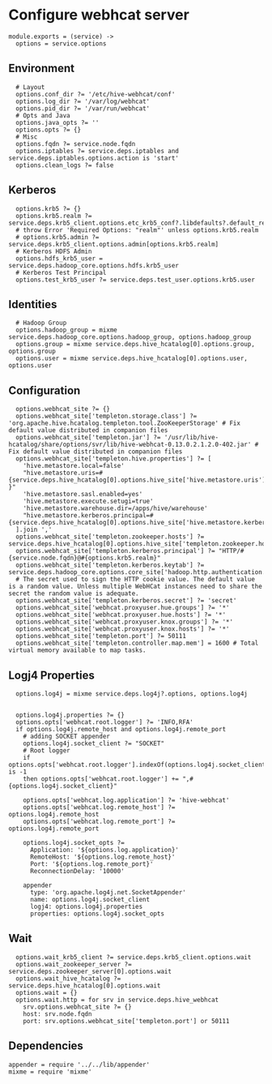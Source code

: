 
# Configure webhcat server

    module.exports = (service) ->
      options = service.options

## Environment

      # Layout
      options.conf_dir ?= '/etc/hive-webhcat/conf'
      options.log_dir ?= '/var/log/webhcat'
      options.pid_dir ?= '/var/run/webhcat'
      # Opts and Java
      options.java_opts ?= ''
      options.opts ?= {}
      # Misc
      options.fqdn ?= service.node.fqdn
      options.iptables ?= service.deps.iptables and service.deps.iptables.options.action is 'start'
      options.clean_logs ?= false

## Kerberos

      options.krb5 ?= {}
      options.krb5.realm ?= service.deps.krb5_client.options.etc_krb5_conf?.libdefaults?.default_realm
      # throw Error 'Required Options: "realm"' unless options.krb5.realm
      # options.krb5.admin ?= service.deps.krb5_client.options.admin[options.krb5.realm]
      # Kerberos HDFS Admin
      options.hdfs_krb5_user = service.deps.hadoop_core.options.hdfs.krb5_user
      # Kerberos Test Principal
      options.test_krb5_user ?= service.deps.test_user.options.krb5.user

## Identities

      # Hadoop Group
      options.hadoop_group = mixme service.deps.hadoop_core.options.hadoop_group, options.hadoop_group
      options.group = mixme service.deps.hive_hcatalog[0].options.group, options.group
      options.user = mixme service.deps.hive_hcatalog[0].options.user, options.user

## Configuration

      options.webhcat_site ?= {}
      options.webhcat_site['templeton.storage.class'] ?= 'org.apache.hive.hcatalog.templeton.tool.ZooKeeperStorage' # Fix default value distributed in companion files
      options.webhcat_site['templeton.jar'] ?= '/usr/lib/hive-hcatalog/share/options/svr/lib/hive-webhcat-0.13.0.2.1.2.0-402.jar' # Fix default value distributed in companion files
      options.webhcat_site['templeton.hive.properties'] ?= [
        'hive.metastore.local=false'
        "hive.metastore.uris=#{service.deps.hive_hcatalog[0].options.hive_site['hive.metastore.uris'] }"
        'hive.metastore.sasl.enabled=yes'
        'hive.metastore.execute.setugi=true'
        'hive.metastore.warehouse.dir=/apps/hive/warehouse'
        "hive.metastore.kerberos.principal=#{service.deps.hive_hcatalog[0].options.hive_site['hive.metastore.kerberos.principal']}"
      ].join ','
      options.webhcat_site['templeton.zookeeper.hosts'] ?= service.deps.hive_hcatalog[0].options.hive_site['templeton.zookeeper.hosts']
      options.webhcat_site['templeton.kerberos.principal'] ?= "HTTP/#{service.node.fqdn}@#{options.krb5.realm}"
      options.webhcat_site['templeton.kerberos.keytab'] ?= service.deps.hadoop_core.options.core_site['hadoop.http.authentication.kerberos.keytab']
      # The secret used to sign the HTTP cookie value. The default value is a random value. Unless multiple WebHCat instances need to share the secret the random value is adequate.
      options.webhcat_site['templeton.kerberos.secret'] ?= 'secret'
      options.webhcat_site['webhcat.proxyuser.hue.groups'] ?= '*'
      options.webhcat_site['webhcat.proxyuser.hue.hosts'] ?= '*'
      options.webhcat_site['webhcat.proxyuser.knox.groups'] ?= '*'
      options.webhcat_site['webhcat.proxyuser.knox.hosts'] ?= '*'
      options.webhcat_site['templeton.port'] ?= 50111
      options.webhcat_site['templeton.controller.map.mem'] = 1600 # Total virtual memory available to map tasks.

## Logj4 Properties

      options.log4j = mixme service.deps.log4j?.options, options.log4j


      options.log4j.properties ?= {}
      options.opts['webhcat.root.logger'] ?= 'INFO,RFA'
      if options.log4j.remote_host and options.log4j.remote_port
        # adding SOCKET appender
        options.log4j.socket_client ?= "SOCKET"
        # Root logger
        if options.opts['webhcat.root.logger'].indexOf(options.log4j.socket_client) is -1
        then options.opts['webhcat.root.logger'] += ",#{options.log4j.socket_client}"

        options.opts['webhcat.log.application'] ?= 'hive-webhcat'
        options.opts['webhcat.log.remote_host'] ?= options.log4j.remote_host
        options.opts['webhcat.log.remote_port'] ?= options.log4j.remote_port

        options.log4j.socket_opts ?=
          Application: '${options.log.application}'
          RemoteHost: '${options.log.remote_host}'
          Port: '${options.log.remote_port}'
          ReconnectionDelay: '10000'

        appender
          type: 'org.apache.log4j.net.SocketAppender'
          name: options.log4j.socket_client
          logj4: options.log4j.properties
          properties: options.log4j.socket_opts

## Wait

      options.wait_krb5_client ?= service.deps.krb5_client.options.wait
      options.wait_zookeeper_server ?= service.deps.zookeeper_server[0].options.wait
      options.wait_hive_hcatalog ?= service.deps.hive_hcatalog[0].options.wait
      options.wait = {}
      options.wait.http = for srv in service.deps.hive_webhcat
        srv.options.webhcat_site ?= {}
        host: srv.node.fqdn
        port: srv.options.webhcat_site['templeton.port'] or 50111

## Dependencies

    appender = require '../../lib/appender'
    mixme = require 'mixme'
